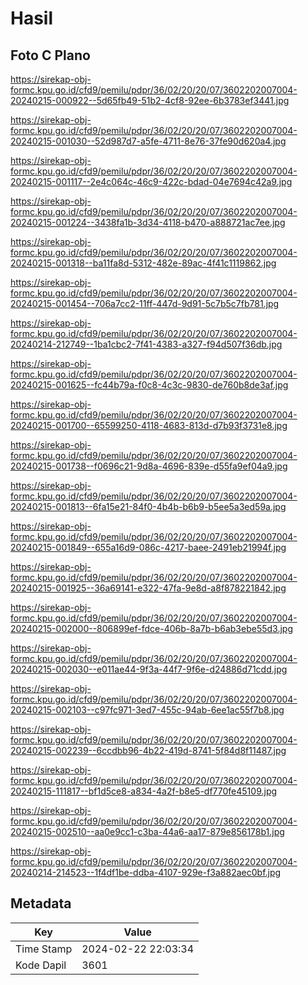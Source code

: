 # Hasil

## Foto C Plano

https://sirekap-obj-formc.kpu.go.id/cfd9/pemilu/pdpr/36/02/20/20/07/3602202007004-20240215-000922--5d65fb49-51b2-4cf8-92ee-6b3783ef3441.jpg

https://sirekap-obj-formc.kpu.go.id/cfd9/pemilu/pdpr/36/02/20/20/07/3602202007004-20240215-001030--52d987d7-a5fe-4711-8e76-37fe90d620a4.jpg

https://sirekap-obj-formc.kpu.go.id/cfd9/pemilu/pdpr/36/02/20/20/07/3602202007004-20240215-001117--2e4c064c-46c9-422c-bdad-04e7694c42a9.jpg

https://sirekap-obj-formc.kpu.go.id/cfd9/pemilu/pdpr/36/02/20/20/07/3602202007004-20240215-001224--3438fa1b-3d34-4118-b470-a888721ac7ee.jpg

https://sirekap-obj-formc.kpu.go.id/cfd9/pemilu/pdpr/36/02/20/20/07/3602202007004-20240215-001318--ba11fa8d-5312-482e-89ac-4f41c1119862.jpg

https://sirekap-obj-formc.kpu.go.id/cfd9/pemilu/pdpr/36/02/20/20/07/3602202007004-20240215-001454--706a7cc2-11ff-447d-9d91-5c7b5c7fb781.jpg

https://sirekap-obj-formc.kpu.go.id/cfd9/pemilu/pdpr/36/02/20/20/07/3602202007004-20240214-212749--1ba1cbc2-7f41-4383-a327-f94d507f36db.jpg

https://sirekap-obj-formc.kpu.go.id/cfd9/pemilu/pdpr/36/02/20/20/07/3602202007004-20240215-001625--fc44b79a-f0c8-4c3c-9830-de760b8de3af.jpg

https://sirekap-obj-formc.kpu.go.id/cfd9/pemilu/pdpr/36/02/20/20/07/3602202007004-20240215-001700--65599250-4118-4683-813d-d7b93f3731e8.jpg

https://sirekap-obj-formc.kpu.go.id/cfd9/pemilu/pdpr/36/02/20/20/07/3602202007004-20240215-001738--f0696c21-9d8a-4696-839e-d55fa9ef04a9.jpg

https://sirekap-obj-formc.kpu.go.id/cfd9/pemilu/pdpr/36/02/20/20/07/3602202007004-20240215-001813--6fa15e21-84f0-4b4b-b6b9-b5ee5a3ed59a.jpg

https://sirekap-obj-formc.kpu.go.id/cfd9/pemilu/pdpr/36/02/20/20/07/3602202007004-20240215-001849--655a16d9-086c-4217-baee-2491eb21994f.jpg

https://sirekap-obj-formc.kpu.go.id/cfd9/pemilu/pdpr/36/02/20/20/07/3602202007004-20240215-001925--36a69141-e322-47fa-9e8d-a8f878221842.jpg

https://sirekap-obj-formc.kpu.go.id/cfd9/pemilu/pdpr/36/02/20/20/07/3602202007004-20240215-002000--806899ef-fdce-406b-8a7b-b6ab3ebe55d3.jpg

https://sirekap-obj-formc.kpu.go.id/cfd9/pemilu/pdpr/36/02/20/20/07/3602202007004-20240215-002030--e011ae44-9f3a-44f7-9f6e-d24886d71cdd.jpg

https://sirekap-obj-formc.kpu.go.id/cfd9/pemilu/pdpr/36/02/20/20/07/3602202007004-20240215-002103--c97fc971-3ed7-455c-94ab-6ee1ac55f7b8.jpg

https://sirekap-obj-formc.kpu.go.id/cfd9/pemilu/pdpr/36/02/20/20/07/3602202007004-20240215-002239--6ccdbb96-4b22-419d-8741-5f84d8f11487.jpg

https://sirekap-obj-formc.kpu.go.id/cfd9/pemilu/pdpr/36/02/20/20/07/3602202007004-20240215-111817--bf1d5ce8-a834-4a2f-b8e5-df770fe45109.jpg

https://sirekap-obj-formc.kpu.go.id/cfd9/pemilu/pdpr/36/02/20/20/07/3602202007004-20240215-002510--aa0e9cc1-c3ba-44a6-aa17-879e856178b1.jpg

https://sirekap-obj-formc.kpu.go.id/cfd9/pemilu/pdpr/36/02/20/20/07/3602202007004-20240214-214523--1f4df1be-ddba-4107-929e-f3a882aec0bf.jpg


## Metadata

| Key        | Value               |
| ---------- | ------------------- |
| Time Stamp | 2024-02-22 22:03:34 |
| Kode Dapil | 3601                |



